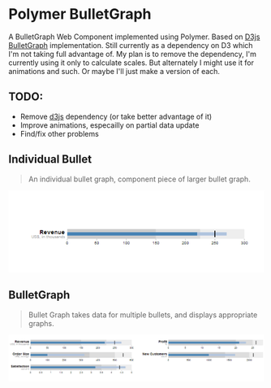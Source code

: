 Polymer BulletGraph
=========

A BulletGraph Web Component implemented using Polymer.  Based on [D3js BulletGraph] implementation.  Still currently as a dependency on D3 which I'm not taking full advantage of.  My plan is to remove the dependency, I'm currently using it only to calculate scales.  But alternately I might use it for animations and such.  Or maybe I'll just make a version of each.

TODO:
-----------
  - Remove [d3js] dependency (or take better advantage of it)
  - Improve animations, especailly on partial data update
  - Find/fix other problems

Individual Bullet
----
> An individual bullet graph, component piece of larger bullet graph.

![lonebullet](./lonebullet.png)


BulletGraph
----
> Bullet Graph takes data for multiple bullets, and displays appropriate graphs.

![bulletgraph](./bulletGraph.png)

[D3js BulletGraph]:http://bl.ocks.org/mbostock/4061961
[d3js]:http://d3js.org

